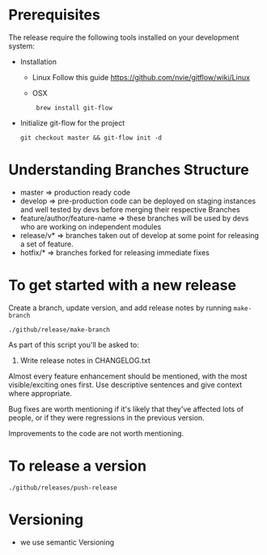 # Prerequisites
The release require the following tools installed on your development system:

- Installation
  - Linux
    Follow this guide https://github.com/nvie/gitflow/wiki/Linux

  - OSX

    ```  brew install git-flow  ```

- Initialize git-flow for the project

  ``` git checkout master && git-flow init -d ```

# Understanding Branches Structure

  - master => production ready code
  - develop => pre-production code can be deployed on staging instances and well tested by devs before merging their respective Branches
  - feature/author/feature-name => these branches will be used by devs who are working on independent modules
  - release/v* => branches taken out of develop at some point for releasing a set of feature.
  - hotfix/* => branches forked for releasing immediate fixes


# To get started with a new release
Create a branch, update version, and add release notes by running `make-branch`

```
./github/release/make-branch
```

As part of this script you'll be asked to:
1. Write release notes in CHANGELOG.txt

  Almost every feature enhancement should be mentioned, with the most visible/exciting ones first. Use descriptive sentences and give context where appropriate.

  Bug fixes are worth mentioning if it's likely that they've affected lots of people, or if they were regressions in the previous version.

  Improvements to the code are not worth mentioning.

# To release a version
```
./github/releases/push-release
```

# Versioning
  - we use semantic Versioning
